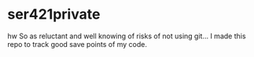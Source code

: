 # ser421private
hw
So as reluctant and well knowing of risks of not using git...
I made this repo to track good save points of my code.

